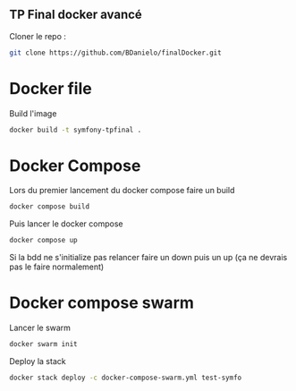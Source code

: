 ## TP Final docker avancé

Cloner le repo :

```bash
git clone https://github.com/BDanielo/finalDocker.git
```

# Docker file

Build l'image

```bash
docker build -t symfony-tpfinal .
```

# Docker Compose

Lors du premier lancement du docker compose faire un build

```bash
docker compose build
```

Puis lancer le docker compose

```bash
docker compose up
```

Si la bdd ne s'initialize pas relancer faire un down puis un up (ça ne devrais pas le faire normalement)

# Docker compose swarm

Lancer le swarm

```bash
docker swarm init
```

Deploy la stack

```bash
docker stack deploy -c docker-compose-swarm.yml test-symfo
```

